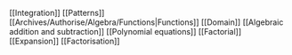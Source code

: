 [[Integration]]
[[Patterns]]
[[Archives/Authorise/Algebra/Functions|Functions]]
[[Domain]]
[[Algebraic addition and subtraction]]
[[Polynomial equations]]
[[Factorial]]
[[Expansion]]
[[Factorisation]]
